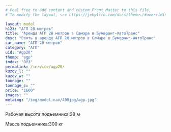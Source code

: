 ```yaml
---
# Feel free to add content and custom Front Matter to this file.
# To modify the layout, see https://jekyllrb.com/docs/themes/#overriding-theme-defaults

layout: model
h123: "АГП 28 метров"
title: "Аренда АГП 28 метров в Самаре в Бумеранг-АвтоТранс"
desc: "Взять в аренду АГП 28 метров в Самаре в Бумеранг-АвтоТранс"
car_name: "АГП 28 метров"
category: "АГП"
uid: "Agp28"
thumb: "agp"
index: "083"
permalink: /service/agp28/
kuzov_l: ""
kuzov_w: ""
tonnage: ""
tonnage_s: ""
price: "1600"
images: ""
metaimg: "/img/model-nav/400jpg/agp.jpg"
---
```


<p><span>Рабочая высота подъемника:</span><span>28 м</span></p>

<p><span>Масса подъемника:</span><span>300 кг</span></p>
